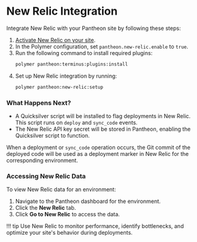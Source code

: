 # New Relic Integration

Integrate New Relic with your Pantheon site by following these steps:

1. [Activate New Relic on your site](https://docs.pantheon.io/guides/new-relic/activate-new-relic).
2. In the Polymer configuration, set `pantheon.new-relic.enable` to `true`.
3. Run the following command to install required plugins:
   ```bash
   polymer pantheon:terminus:plugins:install
   ```
4. Set up New Relic integration by running:
   ```bash
   polymer pantheon:new-relic:setup
   ```

### What Happens Next?

- A Quicksilver script will be installed to flag deployments in New Relic. This script runs on `deploy` and `sync_code` events.
- The New Relic API key secret will be stored in Pantheon, enabling the Quicksilver script to function.

When a deployment or `sync_code` operation occurs, the Git commit of the deployed code will be used as a deployment marker in New Relic for the corresponding environment.

### Accessing New Relic Data

To view New Relic data for an environment:

1. Navigate to the Pantheon dashboard for the environment.
2. Click the **New Relic** tab.
3. Click **Go to New Relic** to access the data.

!!! tip
    Use New Relic to monitor performance, identify bottlenecks, and optimize your site's behavior during deployments.
